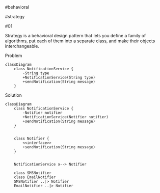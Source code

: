 #behavioral

#strategy

#01

Strategy
is a behavioral design pattern
that lets you define a family of algorithms,
put each of them into a separate class,
and make their objects interchangeable.

Problem
```mermaid
classDiagram
    class NotificationService {
        -String type
        +NotificationService(String type)
        +sendNotification(String message)
    }
```

Solution
```mermaid
classDiagram
    class NotificationService {
        -Notifier notifier
        +NotificationService(Notifier notifier)
        +sendNotification(String message)
    }
    
    
    class Notifier {
        <<interface>>
        +sendNotification(String message)
    }
    
    
    NotificationService o--> Notifier
    
    class SMSNotifier
    class EmailNotifier
    SMSNotifier ..|> Notifier
    EmailNotifier ..|> Notifier
    
```

